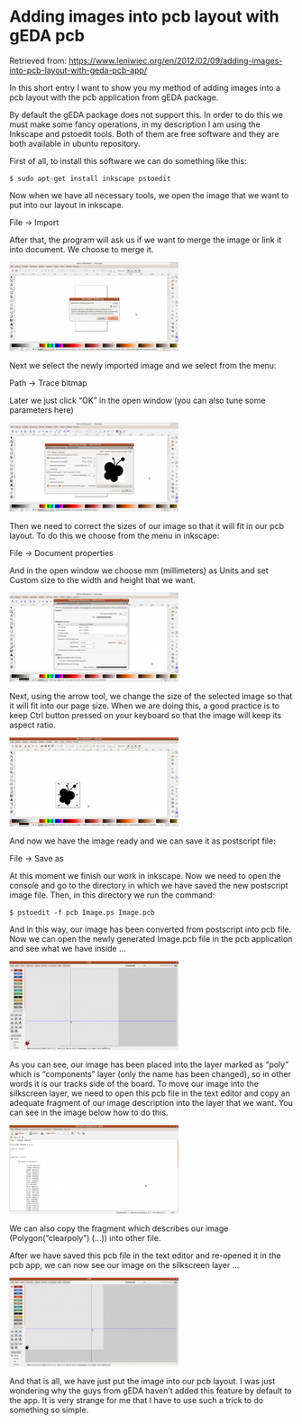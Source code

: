 # Adding images into pcb layout with gEDA pcb

Retrieved from: https://www.leniwiec.org/en/2012/02/09/adding-images-into-pcb-layout-with-geda-pcb-app/

In this short entry I want to show you my method of adding images into a pcb layout with the pcb application from gEDA package.

By default the gEDA package does not support this. In order to do this we must make some fancy operations, in my description I am using the Inkscape and pstoedit tools. Both of them are free software and they are both available in ubuntu repository.

First of all, to install this software we can do something like this:

```
$ sudo apt-get install inkscape pstoedit
```

Now when we have all necessary tools, we open the image that we want to put into our layout in inkscape.

File → Import

After that, the program will ask us if we want to merge the image or link it into document. We choose to merge it.

![fig_1](images/zrzut_ekranu-300x158.png)

Next we select the newly imported image and we select from the menu:

Path → Trace bitmap

Later we just click “OK” in the open window (you can also tune some parameters here)

![fig_2](images/zrzut_ekranu-1-300x158.png)

Then we need to correct the sizes of our image so that it will fit in our pcb layout. To do this we choose from the menu in inkscape:

File → Document properties

And in the open window we choose mm (millimeters) as Units and set Custom size to the width and height that we want.

![fig_3](images/zrzut_ekranu-2-300x158.png)

Next, using the arrow tool, we change the size of the selected image so that it will fit into our page size. When we are doing this, a good practice is to keep Ctrl button pressed on your keyboard so that the image will keep its aspect ratio.

![fig_4](images/zrzut_ekranu-3-300x158.png)

And now we have the image ready and we can save it as postscript file:

File → Save as

At this moment we finish our work in inkscape. Now we need to open the console and go to the directory in which we have saved the new postscript image file. Then, in this directory we run the command:

```
$ pstoedit -f pcb Image.ps Image.pcb
```

And in this way, our image has been converted from postscript into pcb file. Now we can open the newly generated Image.pcb file in the pcb application and see what we have inside ...

![fig_5](images/zrzut_ekranu-4-300x158.png)

As you can see, our image has been placed into the layer marked as “poly” which is “components” layer (only the name has been changed), so in other words it is our tracks side of the board. To move our image into the silkscreen layer, we need to open this pcb file in the text editor and copy an adequate fragment of our image description into the layer that we want. You can see in the image below how to do this.

![fig_6](images/zrzut_ekranu-5-300x158.png)

We can also copy the fragment which describes our image (Polygon(“clearpoly”) (…)) into other file.

After we have saved this pcb file in the text editor and re-opened it in the pcb app, we can now see our image on the silkscreen layer ...

![fig_7](images/zrzut_ekranu-6-300x158.png)

And that is all, we have just put the image into our pcb layout. I was just wondering why the guys from gEDA haven’t added this feature by default to the app. It is very strange for me that I have to use such a trick to do something so simple.

